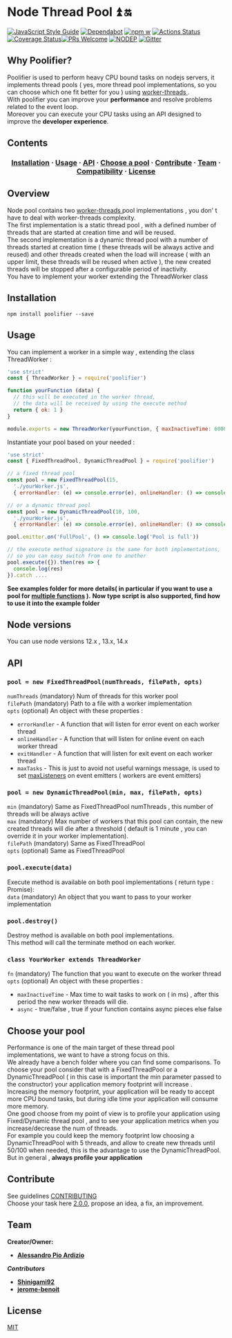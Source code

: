# Node Thread Pool :arrow_double_up: :on:
[![JavaScript Style Guide](https://img.shields.io/badge/code_style-standard-brightgreen.svg)](https://standardjs.com)
[![Dependabot](https://badgen.net/dependabot/dependabot/dependabot-core/?icon=dependabot)](https://badgen.net/dependabot/dependabot/dependabot-core/?icon=dependabot)
[![npm w](https://img.shields.io/npm/dw/poolifier)](https://www.npmjs.com/package/poolifier)
[![Actions Status](https://github.com/pioardi/node-pool/workflows/NodeCI/badge.svg)](https://github.com/pioardi/node-pool/actions)
[![Coverage Status](https://coveralls.io/repos/github/pioardi/poolifier/badge.svg?branch=master)](https://coveralls.io/github/pioardi/poolifier?branch=master)[![PRs Welcome](https://img.shields.io/badge/PRs-welcome-brightgreen.svg?style=flat-square)](http://makeapullrequest.com)
[![NODEP](https://img.shields.io/static/v1?label=dependencies&message=no%20dependencies&color=brightgreen
)](https://img.shields.io/static/v1?label=dependencies&message=no%20dependencies&color=brightgreen
)
[![Gitter](https://badges.gitter.im/poolifier/community.svg)](https://gitter.im/poolifier/community?utm_source=badge&utm_medium=badge&utm_campaign=pr-badge)

<h2>Why Poolifier? </h2>
Poolifier is used to perform heavy CPU bound tasks on nodejs servers, it implements thread pools ( yes, more thread pool implementations, so you can choose which one fit better for you ) using <a href="https://nodejs.org/api/worker_threads.html#worker_threads_worker_threads">worker-threads </a>.<br>
With poolifier you can improve your <strong>performance</strong> and resolve problems related to the event loop.<br>
Moreover you can execute your CPU tasks using an API designed to improve the <strong>developer experience</strong>.



<h2>Contents </h2>
<h3 align="center">
  <a href="#installation">Installation</a>
  <span> · </span>
  <a href="#usage">Usage</a>
  <span> · </span>
  <a href="#api">API</a>
  <span> · </span>
  <a href="#cyp">Choose a pool</a>
  <span> · </span>
  <a href="#contribute">Contribute</a>
  <span> · </span>
  <a href="#Team">Team</a>
  <span> · </span>
  <a href="#nv">Compatibility</a>
  <span> · </span>
  <a href="#license">License</a>
</h3>

<h2> Overview </h2>
Node pool contains two <a href="https://nodejs.org/api/worker_threads.html#worker_threads_worker_threads">worker-threads </a> pool implementations , you don' t have to deal with worker-threads complexity. <br>
The first implementation is a static thread pool , with a defined number of threads that are started at creation time and will be reused.<br>
The second implementation is a dynamic thread pool with a number of threads started at creation time ( these threads will be always active and reused) and other threads created when the load will increase ( with an upper limit, these threads will be reused when active ), the new created threads will be stopped after a configurable period of inactivity. <br>
You have to implement your worker extending the ThreadWorker class<br>
<h2 id="installation">Installation</h2>

```
npm install poolifier --save
```
<h2 id="usage">Usage</h2>

You can implement a worker in a simple way , extending the class ThreadWorker : 

```js
'use strict'
const { ThreadWorker } = require('poolifier')

function yourFunction (data) {
  // this will be executed in the worker thread,
  // the data will be received by using the execute method
  return { ok: 1 }
}

module.exports = new ThreadWorker(yourFunction, { maxInactiveTime: 60000, async: false })
```

Instantiate your pool based on your needed :

```js
'use strict'
const { FixedThreadPool, DynamicThreadPool } = require('poolifier')

// a fixed thread pool
const pool = new FixedThreadPool(15,
  './yourWorker.js',
  { errorHandler: (e) => console.error(e), onlineHandler: () => console.log('worker is online') })

// or a dynamic thread pool
const pool = new DynamicThreadPool(10, 100,
  './yourWorker.js',
  { errorHandler: (e) => console.error(e), onlineHandler: () => console.log('worker is online') })

pool.emitter.on('FullPool', () => console.log('Pool is full'))

// the execute method signature is the same for both implementations,
// so you can easy switch from one to another
pool.execute({}).then(res => {
  console.log(res)
}).catch .... 

```

<strong> See examples folder for more details( in particular if you want to use a pool for [multiple functions](./examples/multiFunctionExample.js) ).</strong>
<strong>Now type script is also supported, find how to use it into the example folder </strong>

<h2 id="nv">Node versions</h2>

You can use node versions 12.x , 13.x, 14.x <br>

<h2 id="api">API</h2>

### `pool = new FixedThreadPool(numThreads, filePath, opts)`
`numThreads` (mandatory) Num of threads for this worker pool <br>
`filePath` (mandatory) Path to a file with a worker implementation <br>
`opts` (optional) An object with these properties :
- `errorHandler` - A function that will listen for error event on each worker thread
- `onlineHandler` - A function that will listen for online event on each worker thread
- `exitHandler` - A function that will listen for exit event on each worker thread
- `maxTasks` - This is just to avoid not useful warnings message, is used to set <a href="https://nodejs.org/dist/latest-v12.x/docs/api/events.html#events_emitter_setmaxlisteners_n">maxListeners</a> on event emitters ( workers are event emitters)

### `pool = new DynamicThreadPool(min, max, filePath, opts)`
`min` (mandatory) Same as FixedThreadPool numThreads , this number of threads will be always active <br>
`max` (mandatory) Max number of workers that this pool can contain, the new created threads will die after a threshold ( default is 1 minute , you can override it in your worker implementation). <br>
`filePath` (mandatory) Same as FixedThreadPool  <br>
`opts` (optional) Same as FixedThreadPool <br>

### `pool.execute(data)`
Execute method is available on both pool implementations ( return type : Promise): <br>
`data` (mandatory) An object that you want to pass to your worker implementation <br>

### `pool.destroy()`
Destroy method is available on both pool implementations.<br>
This method will call the terminate method on each worker.


### `class YourWorker extends ThreadWorker`
`fn` (mandatory) The function that you want to execute on the worker thread <br>
`opts` (optional) An object with these properties :
- `maxInactiveTime` - Max time to wait tasks to work on ( in ms) , after this period the new worker threads will die.
- `async` - true/false , true if your function contains async pieces else false

<h2 id="cyp">Choose your pool</h2>
Performance is one of the main target of these thread pool implementations, we want to have a strong focus on this.<br>
We already have a bench folder where you can find some comparisons.
To choose your pool consider that with a FixedThreadPool or a DynamicThreadPool ( in this case is important the min parameter passed to the constructor) your application memory footprint will increase . <br>
Increasing the memory footprint, your application will be ready to accept more CPU bound tasks, but during idle time your application will consume more memory. <br>
One good choose from my point of view is to profile your application using Fixed/Dynamic thread pool , and to see your application metrics when you increase/decrease the num of threads. <br>
For example you could keep the memory footprint low choosing a DynamicThreadPool with 5 threads, and allow to create new threads until 50/100 when needed, this is the advantage to use the DynamicThreadPool. <br>
But in general , <strong>always profile your application </strong>

<h2 id="contribute">Contribute</h2>

See guidelines [CONTRIBUTING](CONTRIBUTING.md) <br>
Choose your task here <a href="https://github.com/pioardi/poolifier/projects/1"> 2.0.0</a>, propose an idea, a fix, an improvement. <br>  


<h2 id="Team">Team</h2>
<!-- ALL-CONTRIBUTORS-LIST:START - Do not remove or modify this section -->
<!-- prettier-ignore-start -->
<!-- markdownlint-disable -->

**Creator/Owner:**
* [__Alessandro Pio Ardizio__](https://github.com/pioardi)

***Contributors***
* [__Shinigami92__](https://github.com/Shinigami92)
* [__jerome-benoit__](https://github.com/jerome-benoit)


<h2 id="license">License</h2>

[MIT](./LICENSE)

